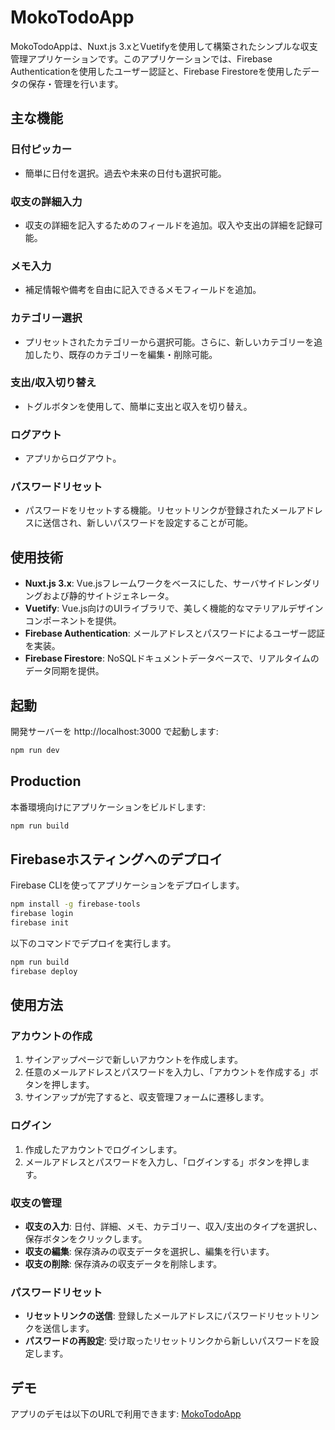 
# MokoTodoApp

MokoTodoAppは、Nuxt.js 3.xとVuetifyを使用して構築されたシンプルな収支管理アプリケーションです。このアプリケーションでは、Firebase Authenticationを使用したユーザー認証と、Firebase Firestoreを使用したデータの保存・管理を行います。

## 主な機能

### 日付ピッカー
- 簡単に日付を選択。過去や未来の日付も選択可能。

### 収支の詳細入力
- 収支の詳細を記入するためのフィールドを追加。収入や支出の詳細を記録可能。

### メモ入力
- 補足情報や備考を自由に記入できるメモフィールドを追加。

### カテゴリー選択
- プリセットされたカテゴリーから選択可能。さらに、新しいカテゴリーを追加したり、既存のカテゴリーを編集・削除可能。

### 支出/収入切り替え
- トグルボタンを使用して、簡単に支出と収入を切り替え。

### ログアウト
- アプリからログアウト。

### パスワードリセット
- パスワードをリセットする機能。リセットリンクが登録されたメールアドレスに送信され、新しいパスワードを設定することが可能。

## 使用技術

- **Nuxt.js 3.x**: Vue.jsフレームワークをベースにした、サーバサイドレンダリングおよび静的サイトジェネレータ。
- **Vuetify**: Vue.js向けのUIライブラリで、美しく機能的なマテリアルデザインコンポーネントを提供。
- **Firebase Authentication**: メールアドレスとパスワードによるユーザー認証を実装。
- **Firebase Firestore**: NoSQLドキュメントデータベースで、リアルタイムのデータ同期を提供。

## 起動

開発サーバーを http://localhost:3000 で起動します:

```bash
npm run dev
```

## Production

本番環境向けにアプリケーションをビルドします:

```bash
npm run build
```

## Firebaseホスティングへのデプロイ

Firebase CLIを使ってアプリケーションをデプロイします。

```bash
npm install -g firebase-tools
firebase login
firebase init
```

以下のコマンドでデプロイを実行します。

```bash
npm run build
firebase deploy
```

## 使用方法

### アカウントの作成
1. サインアップページで新しいアカウントを作成します。
2. 任意のメールアドレスとパスワードを入力し、「アカウントを作成する」ボタンを押します。
3. サインアップが完了すると、収支管理フォームに遷移します。

### ログイン
1. 作成したアカウントでログインします。
2. メールアドレスとパスワードを入力し、「ログインする」ボタンを押します。

### 収支の管理
- **収支の入力**: 日付、詳細、メモ、カテゴリー、収入/支出のタイプを選択し、保存ボタンをクリックします。
- **収支の編集**: 保存済みの収支データを選択し、編集を行います。
- **収支の削除**: 保存済みの収支データを削除します。

### パスワードリセット
- **リセットリンクの送信**: 登録したメールアドレスにパスワードリセットリンクを送信します。
- **パスワードの再設定**: 受け取ったリセットリンクから新しいパスワードを設定します。

## デモ

アプリのデモは以下のURLで利用できます: [MokoTodoApp](https://mokotodoapp-469c4.web.app/login)

